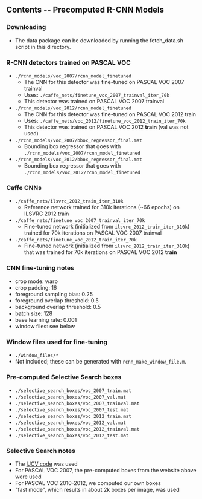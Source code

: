 ## Contents -- Precomputed R-CNN Models

### Downloading
* The data package can be downloaded by running the fetch_data.sh script in this directory.

### R-CNN detectors trained on PASCAL VOC
* `./rcnn_models/voc_2007/rcnn_model_finetuned`
  * The CNN for this detector was fine-tuned on PASCAL VOC 2007 trainval
  * Uses: `./caffe_nets/finetune_voc_2007_trainval_iter_70k`
  * This detector was trained on PASCAL VOC 2007 trainval
* `./rcnn_models/voc_2012/rcnn_model_finetuned`
  * The CNN for this detector was fine-tuned on PASCAL VOC 2012 train
  * Uses: `./caffe_nets/voc_2012/finetune_voc_2012_train_iter_70k`
  * This detector was trained on PASCAL VOC 2012 **train** (val was not used)
* `./rcnn_models/voc_2007/bbox_regressor_final.mat`
  * Bounding box regressor that goes with `./rcnn_models/voc_2007/rcnn_model_finetuned`
* `./rcnn_models/voc_2012/bbox_regressor_final.mat`
  * Bounding box regressor that goes with `./rcnn_models/voc_2012/rcnn_model_finetuned`

### Caffe CNNs
* `./caffe_nets/ilsvrc_2012_train_iter_310k`
  * Reference network trained for 310k iterations (~66 epochs) on ILSVRC 2012 train
* `./caffe_nets/finetune_voc_2007_trainval_iter_70k`
  * Fine-tuned network (initialized from `ilsvrc_2012_train_iter_310k`) trained for 70k iterations on PASCAL VOC 2007 trainval
* `./caffe_nets/finetune_voc_2012_train_iter_70k`
  * Fine-tuned network (initialized from `ilsvrc_2012_train_iter_310k`) that was trained for 70k iterations on PASCAL VOC 2012 **train**

### CNN fine-tuning notes
* crop mode: warp
* crop padding: 16
* foreground sampling bias: 0.25
* foreground overlap threshold: 0.5
* background overlap threshold: 0.5
* batch size: 128
* base learning rate: 0.001
* window files: see below

### Window files used for fine-tuning
* `./window_files/*`
* Not included; these can be generated with `rcnn_make_window_file.m`.

### Pre-computed Selective Search boxes
* `./selective_search_boxes/voc_2007_train.mat`
* `./selective_search_boxes/voc_2007_val.mat`
* `./selective_search_boxes/voc_2007_trainval.mat`
* `./selective_search_boxes/voc_2007_test.mat`
* `./selective_search_boxes/voc_2012_train.mat`
* `./selective_search_boxes/voc_2012_val.mat`
* `./selective_search_boxes/voc_2012_trainval.mat`
* `./selective_search_boxes/voc_2012_test.mat`

### Selective Search notes
* The [IJCV code](http://disi.unitn.it/~uijlings/MyHomepage/index.php#page=projects1) was used
* For PASCAL VOC 2007, the pre-computed boxes from the website above were used
* For PASCAL VOC 2010-2012, we computed our own boxes
* "fast mode", which results in about 2k boxes per image, was used
